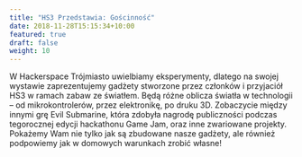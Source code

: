 ```yaml
---
title: "HS3 Przedstawia: Gościnność"
date: 2018-11-28T15:15:34+10:00
featured: true
draft: false
weight: 10
---
```


W Hackerspace Trójmiasto uwielbiamy eksperymenty, dlatego na swojej wystawie zaprezentujemy gadżety stworzone przez członków i przyjaciół HS3 w ramach zabaw ze światłem. Będą różne oblicza światła w technologii – od mikrokontrolerów, przez elektronikę, po druku 3D. Zobaczycie między innymi grę Evil Submarine, która zdobyła nagrodę publiczności podczas tegorocznej edycji hackathonu Game Jam, oraz inne zwariowane projekty. Pokażemy Wam nie tylko jak są zbudowane nasze gadżety, ale również podpowiemy jak w domowych warunkach zrobić własne!
